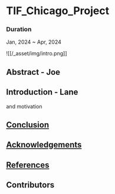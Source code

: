 # TIF_Chicago_Project
### Duration
Jan, 2024 ~ Apr, 2024

![[/_asset/img/intro.png]]

## Abstract - Joe


## Introduction - Lane
and motivation


<!-- ## Conclusion and Limitations - Joe -->
## [Conclusion](./Documentation/Conclusion.md)

<!-- ## Acknowledgements - Lane -->
## [Acknowledgements](./Documentation/Acknowledgment.md)

<!-- ## References - All -->
## [References](./Documentation/Reference.md)

## Contributors

